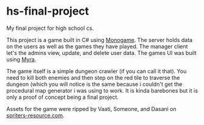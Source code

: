 # hs-final-project
My final project for high school cs.


This project is a game built in C# using [Monogame](https://github.com/MonoGame/MonoGame).
The server holds data on the users as well as the games they have played. The manager client let's the admins view, update, and delete user data.
The games UI was built using [Myra](https://github.com/rds1983/Myra).

The game itself is a simple dungeon crawler (if you can call it that). You need to kill both enemies and then step on the red tile to traverse the dungeon (which you will notice is the same because i couldn't get the procedural map generator i was using to work. It is kinda barebones but it is only a proof of concept being a final project.

Assets for the game were ripped by Vaati, Someone, and Dasani on [spriters-resource.com](https://www.spriters-resource.com).
